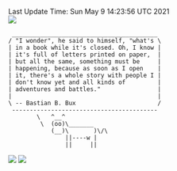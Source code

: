Last Update Time: 
Sun May  9 14:23:56 UTC 2021
<br>![](https://img.shields.io/badge/%E5%A4%A7%E5%AE%B6-%E5%AE%89%E5%AE%89-green)<br>
```
 _________________________________________
/ "I wonder", he said to himself, "what's \
| in a book while it's closed. Oh, I know |
| it's full of letters printed on paper,  |
| but all the same, something must be     |
| happening, because as soon as I open    |
| it, there's a whole story with people I |
| don't know yet and all kinds of         |
| adventures and battles."                |
|                                         |
\ -- Bastian B. Bux                       /
 -----------------------------------------
        \   ^__^
         \  (oo)\_______
            (__)\       )\/\
                ||----w |
                ||     ||
```
![](https://github-readme-stats.vercel.app/api?username=chenlitw)
![](https://github-readme-stats.vercel.app/api/top-langs/?username=chenlitw)
